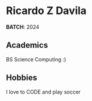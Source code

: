 # Ricardo Z Davila
**BATCH**: 2024

## Academics 
BS Science Computing :)

## Hobbies
I love to CODE and play soccer
